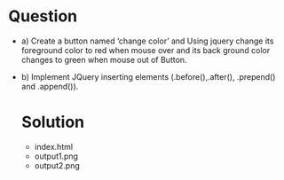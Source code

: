 # Question
- a)  Create a button named ‘change color’ and Using jquery change its foreground color to red when mouse over and its back ground color changes to green when mouse out of Button.
- b)  Implement JQuery inserting elements (.before(),.after(), .prepend() and .append()).

  # Solution
  - index.html
  - output1.png
  - output2.png
